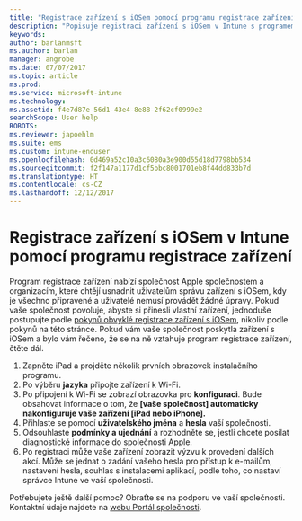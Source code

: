 ```yaml
---
title: "Registrace zařízení s iOSem pomocí programu registrace zařízení | Dokumentace Microsoftu"
description: "Popisuje registraci zařízení s iOSem v Intune s programem DEP."
keywords: 
author: barlanmsft
ms.author: barlan
manager: angrobe
ms.date: 07/07/2017
ms.topic: article
ms.prod: 
ms.service: microsoft-intune
ms.technology: 
ms.assetid: f4e7d87e-56d1-43e4-8e88-2f62cf0999e2
searchScope: User help
ROBOTS: 
ms.reviewer: japoehlm
ms.suite: ems
ms.custom: intune-enduser
ms.openlocfilehash: 0d469a52c10a3c6080a3e900d55d18d7798bb534
ms.sourcegitcommit: f2f147a1177d1cf5bbc8001701eb8f44dd833b7d
ms.translationtype: HT
ms.contentlocale: cs-CZ
ms.lasthandoff: 12/12/2017
---
```

# <a name="enroll-your-ios-device-in-intune-with-the-device-enrollment-program"></a>Registrace zařízení s iOSem v Intune pomocí programu registrace zařízení

Program registrace zařízení nabízí společnost Apple společnostem a organizacím, které chtějí usnadnit uživatelům správu zařízení s iOSem, kdy je všechno připravené a uživatelé nemusí provádět žádné úpravy. Pokud vaše společnost povoluje, abyste si přinesli vlastní zařízení, jednoduše postupujte podle [pokynů obvyklé registrace zařízení s iOSem](enroll-your-device-in-intune-ios.md), nikoliv podle pokynů na této stránce. Pokud vám vaše společnost poskytla zařízení s iOSem a bylo vám řečeno, že se na ně vztahuje program registrace zařízení, čtěte dál.

1.  Zapněte iPad a projděte několik prvních obrazovek instalačního programu.
2.  Po výběru **jazyka** připojte zařízení k Wi-Fi.
3.  Po připojení k Wi-Fi se zobrazí obrazovka pro **konfiguraci**. Bude obsahovat informace o tom, že **[vaše společnost] automaticky nakonfiguruje vaše zařízení [iPad nebo iPhone].**
4.  Přihlaste se pomocí **uživatelského jména** a **hesla** vaší společnosti.
5.  Odsouhlaste **podmínky a ujednání** a rozhodněte se, jestli chcete posílat diagnostické informace do společnosti Apple.
6.  Po registraci může vaše zařízení zobrazit výzvu k provedení dalších akcí. Může se jednat o zadání vašeho hesla pro přístup k e-mailům, nastavení hesla, souhlas s instalacemi aplikací, podle toho, co nastaví správce Intune ve vaší společnosti.

Potřebujete ještě další pomoc? Obraťte se na podporu ve vaší společnosti. Kontaktní údaje najdete na [webu Portál společnosti](https://portal.manage.microsoft.com#HelpDeskDialog).

